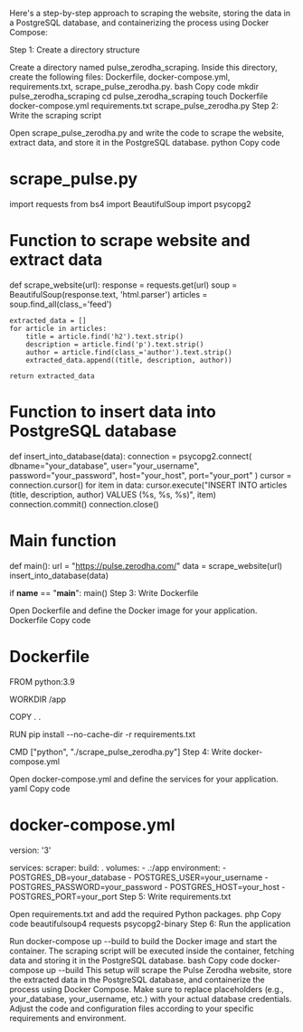 Here's a step-by-step approach to scraping the website, storing the data in a PostgreSQL database, and containerizing the process using Docker Compose:

Step 1: Create a directory structure

Create a directory named pulse_zerodha_scraping.
Inside this directory, create the following files: Dockerfile, docker-compose.yml, requirements.txt, scrape_pulse_zerodha.py.
bash
Copy code
mkdir pulse_zerodha_scraping
cd pulse_zerodha_scraping
touch Dockerfile docker-compose.yml requirements.txt scrape_pulse_zerodha.py
Step 2: Write the scraping script

Open scrape_pulse_zerodha.py and write the code to scrape the website, extract data, and store it in the PostgreSQL database.
python
Copy code
# scrape_pulse.py

import requests
from bs4 import BeautifulSoup
import psycopg2

# Function to scrape website and extract data
def scrape_website(url):
    response = requests.get(url)
    soup = BeautifulSoup(response.text, 'html.parser')
    articles = soup.find_all(class_='feed')

    extracted_data = []
    for article in articles:
        title = article.find('h2').text.strip()
        description = article.find('p').text.strip()
        author = article.find(class_='author').text.strip()
        extracted_data.append((title, description, author))

    return extracted_data

# Function to insert data into PostgreSQL database
def insert_into_database(data):
    connection = psycopg2.connect(
        dbname="your_database",
        user="your_username",
        password="your_password",
        host="your_host",
        port="your_port"
    )
    cursor = connection.cursor()
    for item in data:
        cursor.execute("INSERT INTO articles (title, description, author) VALUES (%s, %s, %s)", item)
    connection.commit()
    connection.close()

# Main function
def main():
    url = "https://pulse.zerodha.com/"
    data = scrape_website(url)
    insert_into_database(data)

if __name__ == "__main__":
    main()
Step 3: Write Dockerfile

Open Dockerfile and define the Docker image for your application.
Dockerfile
Copy code
# Dockerfile

FROM python:3.9

WORKDIR /app

COPY . .

RUN pip install --no-cache-dir -r requirements.txt

CMD ["python", "./scrape_pulse_zerodha.py"]
Step 4: Write docker-compose.yml

Open docker-compose.yml and define the services for your application.
yaml
Copy code
# docker-compose.yml

version: '3'

services:
  scraper:
    build: .
    volumes:
      - .:/app
    environment:
      - POSTGRES_DB=your_database
      - POSTGRES_USER=your_username
      - POSTGRES_PASSWORD=your_password
      - POSTGRES_HOST=your_host
      - POSTGRES_PORT=your_port
Step 5: Write requirements.txt

Open requirements.txt and add the required Python packages.
php
Copy code
beautifulsoup4
requests
psycopg2-binary
Step 6: Run the application

Run docker-compose up --build to build the Docker image and start the container.
The scraping script will be executed inside the container, fetching data and storing it in the PostgreSQL database.
bash
Copy code
docker-compose up --build
This setup will scrape the Pulse Zerodha website, store the extracted data in the PostgreSQL database, and containerize the process using Docker Compose. Make sure to replace placeholders (e.g., your_database, your_username, etc.) with your actual database credentials. Adjust the code and configuration files according to your specific requirements and environment.
